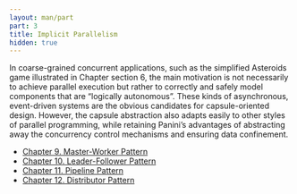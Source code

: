 ```yaml
---
layout: man/part
part: 3
title: Implicit Parallelism
hidden: true
---
```


In coarse-grained concurrent applications, such as the simplified Asteroids game
illustrated in Chapter section 6, the main motivation is not necessarily to
achieve parallel execution but rather to correctly and safely model components
that are “logically autonomous”. These kinds of asynchronous, event-driven
systems are the obvious candidates for capsule-oriented design. However, the
capsule abstraction also adapts easily to other styles of parallel programming,
while retaining Panini’s advantages of abstracting away the concurrency control
mechanisms and ensuring data confinement.

- [Chapter 9. Master-Worker Pattern](/man/p3/ch9_master_worker_pattern.html)
- [Chapter 10. Leader-Follower Pattern](/man/p3/ch10_leader_follower_pattern.html)
- [Chapter 11. Pipeline Pattern](/man/p3/ch11_pipeline_pattern.html)
- [Chapter 12. Distributor Pattern](/man/p3/ch12_distributor_pattern.html)
